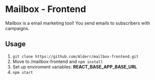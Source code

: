 # Mailbox - Frontend

Mailbox is a email marketing tool! You send emails to subscribers with campaigns. 

## Usage

1. ```git clone https://github.com/Alderr/mailbox-frontend.git```
2. Move to /mailbox-frontend and `npm install`
3. Set up enviroment variables: **REACT_BASE_APP_BASE_URL**
4. `npm start`
